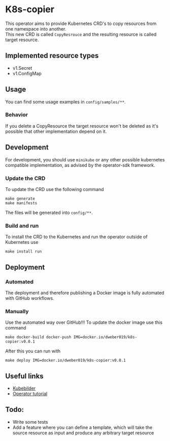 # K8s-copier
This operator aims to provide Kubernetes CRD's to copy resources from one namespace into another.  
This new CRD is called `CopyResrouce` and the resulting resource is called target resource.

## Implemented resource types
- v1.Secret
- v1.ConfigMap

## Usage
You can find some usage examples in `config/samples/**`.

### Behavior
If you delete a CopyResource the target resource won't be deleted as it's possible that other implementation depend on it.

## Development
For development, you should use `minikube` or any other possible kubernetes compatible implementation, as advised by the operator-sdk framework.

### Update the CRD
To update the CRD use the following command
```
make generate
make manifests
```
The files will be generated into `config/**`.

### Build and run
To install the CRD to the Kubernetes and run the operator outside of Kubernetes use
```
make install run
```

## Deployment
### Automated
The deployment and therefore publishing a Docker image is fully automated with GitHub workflows.

### Manually
Use the automated way over GitHub!!!
To update the docker image use this command
```
make docker-build docker-push IMG=docker.io/dweber019/k8s-copier:v0.0.1
```
After this you can run with
```
make deploy IMG=docker.io/dweber019/k8s-copier:v0.0.1
```

## Useful links
- [Kubebilder](https://book.kubebuilder.io)
- [Operator tutorial](https://sdk.operatorframework.io/docs/building-operators/golang/tutorial/)

## Todo:
- Write some tests
- Add a feature where you can define a template, which will take the source resource as input and produce any arbitrary target resource